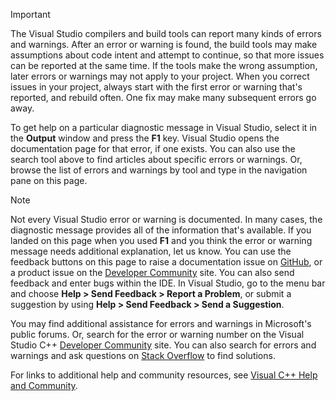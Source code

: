 > [!IMPORTANT]
> The Visual Studio compilers and build tools can report many kinds of errors and warnings. After an error or warning is found, the build tools may make assumptions about code intent and attempt to continue, so that more issues can be reported at the same time. If the tools make the wrong assumption, later errors or warnings may not apply to your project. When you correct issues in your project, always start with the first error or warning that's reported, and rebuild often. One fix may make many subsequent errors go away.

To get help on a particular diagnostic message in Visual Studio, select it in the **Output** window and press the **F1** key. Visual Studio opens the documentation page for that error, if one exists. You can also use the search tool above to find articles about specific errors or warnings. Or, browse the list of errors and warnings by tool and type in the navigation pane on this page.

> [!NOTE]
> Not every Visual Studio error or warning is documented. In many cases, the diagnostic message provides all of the information that's available. If you landed on this page when you used **F1** and you think the error or warning message needs additional explanation, let us know. You can use the feedback buttons on this page to raise a documentation issue on [GitHub](https://github.com/MicrosoftDocs/cpp-docs/issues), or a product issue on the [Developer Community](https://developercommunity.visualstudio.com/spaces/8/index.html) site. You can also send feedback and enter bugs within the IDE. In Visual Studio, go to the menu bar and choose **Help > Send Feedback > Report a Problem**, or submit a suggestion by using **Help > Send Feedback > Send a Suggestion**.

You may find additional assistance for errors and warnings in Microsoft's public forums. Or, search for the error or warning number on the Visual Studio C++ [Developer Community](https://developercommunity.visualstudio.com/spaces/8/index.html) site. You can also search for errors and warnings and ask questions on [Stack Overflow](http://stackoverflow.com/) to find solutions.

For links to additional help and community resources, see [Visual C++ Help and Community](../../overview/visual-cpp-help-and-community.md).